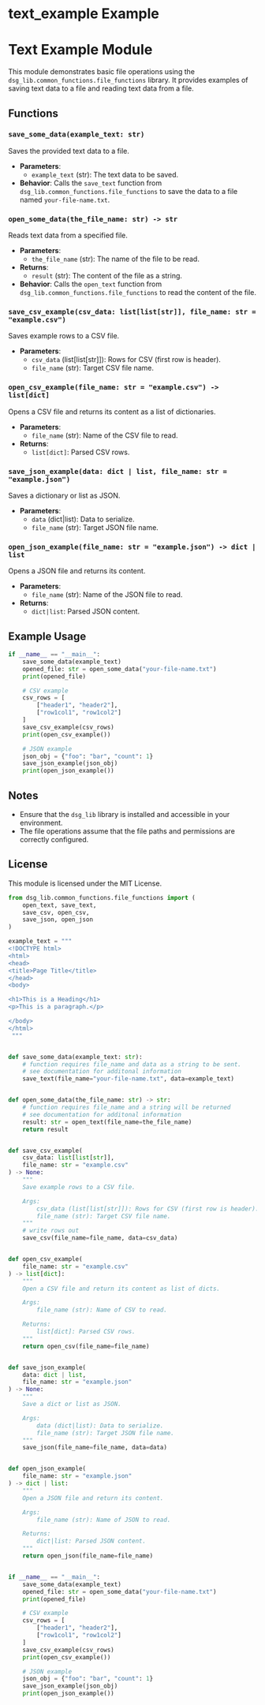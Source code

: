 # text_example Example

# Text Example Module

This module demonstrates basic file operations using the `dsg_lib.common_functions.file_functions` library.
It provides examples of saving text data to a file and reading text data from a file.

## Functions

### `save_some_data(example_text: str)`
Saves the provided text data to a file.
- **Parameters**:
  - `example_text` (str): The text data to be saved.
- **Behavior**:
  Calls the `save_text` function from `dsg_lib.common_functions.file_functions` to save the data to a file named `your-file-name.txt`.

### `open_some_data(the_file_name: str) -> str`
Reads text data from a specified file.
- **Parameters**:
  - `the_file_name` (str): The name of the file to be read.
- **Returns**:
  - `result` (str): The content of the file as a string.
- **Behavior**:
  Calls the `open_text` function from `dsg_lib.common_functions.file_functions` to read the content of the file.

### `save_csv_example(csv_data: list[list[str]], file_name: str = "example.csv")`
Saves example rows to a CSV file.
- **Parameters**:
  - `csv_data` (list[list[str]]): Rows for CSV (first row is header).
  - `file_name` (str): Target CSV file name.

### `open_csv_example(file_name: str = "example.csv") -> list[dict]`
Opens a CSV file and returns its content as a list of dictionaries.
- **Parameters**:
  - `file_name` (str): Name of the CSV file to read.
- **Returns**:
  - `list[dict]`: Parsed CSV rows.

### `save_json_example(data: dict | list, file_name: str = "example.json")`
Saves a dictionary or list as JSON.
- **Parameters**:
  - `data` (dict|list): Data to serialize.
  - `file_name` (str): Target JSON file name.

### `open_json_example(file_name: str = "example.json") -> dict | list`
Opens a JSON file and returns its content.
- **Parameters**:
  - `file_name` (str): Name of the JSON file to read.
- **Returns**:
  - `dict|list`: Parsed JSON content.

## Example Usage

```python
if __name__ == "__main__":
    save_some_data(example_text)
    opened_file: str = open_some_data("your-file-name.txt")
    print(opened_file)

    # CSV example
    csv_rows = [
        ["header1", "header2"],
        ["row1col1", "row1col2"]
    ]
    save_csv_example(csv_rows)
    print(open_csv_example())

    # JSON example
    json_obj = {"foo": "bar", "count": 1}
    save_json_example(json_obj)
    print(open_json_example())
```

## Notes
- Ensure that the `dsg_lib` library is installed and accessible in your environment.
- The file operations assume that the file paths and permissions are correctly configured.

## License
This module is licensed under the MIT License.

```python
from dsg_lib.common_functions.file_functions import (
    open_text, save_text,
    save_csv, open_csv,
    save_json, open_json
)

example_text = """
<!DOCTYPE html>
<html>
<head>
<title>Page Title</title>
</head>
<body>

<h1>This is a Heading</h1>
<p>This is a paragraph.</p>

</body>
</html>
 """


def save_some_data(example_text: str):
    # function requires file_name and data as a string to be sent.
    # see documentation for additonal information
    save_text(file_name="your-file-name.txt", data=example_text)


def open_some_data(the_file_name: str) -> str:
    # function requires file_name and a string will be returned
    # see documentation for additonal information
    result: str = open_text(file_name=the_file_name)
    return result


def save_csv_example(
    csv_data: list[list[str]],
    file_name: str = "example.csv"
) -> None:
    """
    Save example rows to a CSV file.

    Args:
        csv_data (list[list[str]]): Rows for CSV (first row is header).
        file_name (str): Target CSV file name.
    """
    # write rows out
    save_csv(file_name=file_name, data=csv_data)


def open_csv_example(
    file_name: str = "example.csv"
) -> list[dict]:
    """
    Open a CSV file and return its content as list of dicts.

    Args:
        file_name (str): Name of CSV to read.

    Returns:
        list[dict]: Parsed CSV rows.
    """
    return open_csv(file_name=file_name)


def save_json_example(
    data: dict | list,
    file_name: str = "example.json"
) -> None:
    """
    Save a dict or list as JSON.

    Args:
        data (dict|list): Data to serialize.
        file_name (str): Target JSON file name.
    """
    save_json(file_name=file_name, data=data)


def open_json_example(
    file_name: str = "example.json"
) -> dict | list:
    """
    Open a JSON file and return its content.

    Args:
        file_name (str): Name of JSON to read.

    Returns:
        dict|list: Parsed JSON content.
    """
    return open_json(file_name=file_name)


if __name__ == "__main__":
    save_some_data(example_text)
    opened_file: str = open_some_data("your-file-name.txt")
    print(opened_file)

    # CSV example
    csv_rows = [
        ["header1", "header2"],
        ["row1col1", "row1col2"]
    ]
    save_csv_example(csv_rows)
    print(open_csv_example())

    # JSON example
    json_obj = {"foo": "bar", "count": 1}
    save_json_example(json_obj)
    print(open_json_example())
```
